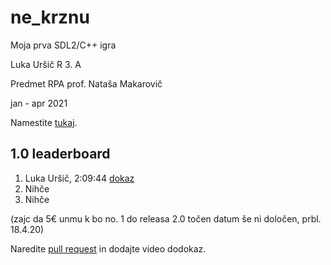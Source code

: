 # ne_krznu
Moja prva SDL2/C++ igra

Luka Uršič R 3. A

Predmet RPA prof. Nataša Makarovič

jan - apr 2021

Namestite [tukaj](https://github.com/urluur/ne_krznu/releases).

## 1.0 leaderboard
1. Luka Uršič, 2:09:44 [dokaz](https://photos.app.goo.gl/YYZAkn1Sm8yha6rS7)
2. Nihče
3. Nihče

(zajc da 5€ unmu k bo no. 1 do releasa 2.0 točen datum še ni določen, prbl. 18.4.20)

Naredite <a href="https://github.com/urluur/ne_krznu/edit/master/README.md">pull request</a> in dodajte video dodokaz.
